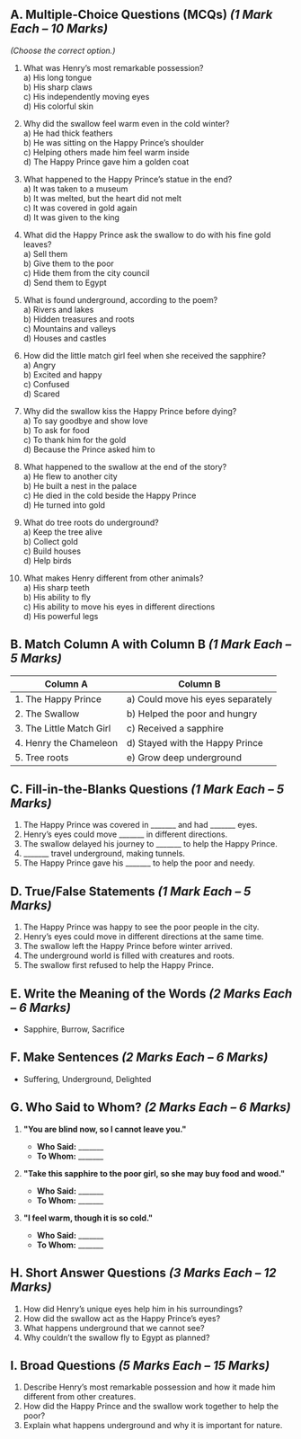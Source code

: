 ## **A. Multiple-Choice Questions (MCQs)** *(1 Mark Each – 10 Marks)*  
*(Choose the correct option.)*  

1. What was Henry’s most remarkable possession?  
   a) His long tongue  
   b) His sharp claws  
   c) His independently moving eyes  
   d) His colorful skin  

2. Why did the swallow feel warm even in the cold winter?  
   a) He had thick feathers  
   b) He was sitting on the Happy Prince’s shoulder  
   c) Helping others made him feel warm inside  
   d) The Happy Prince gave him a golden coat  

3. What happened to the Happy Prince’s statue in the end?  
   a) It was taken to a museum  
   b) It was melted, but the heart did not melt  
   c) It was covered in gold again  
   d) It was given to the king  

4. What did the Happy Prince ask the swallow to do with his fine gold leaves?  
   a) Sell them  
   b) Give them to the poor  
   c) Hide them from the city council  
   d) Send them to Egypt  

5. What is found underground, according to the poem?  
   a) Rivers and lakes  
   b) Hidden treasures and roots  
   c) Mountains and valleys  
   d) Houses and castles  

6. How did the little match girl feel when she received the sapphire?  
   a) Angry  
   b) Excited and happy  
   c) Confused  
   d) Scared  

7. Why did the swallow kiss the Happy Prince before dying?  
   a) To say goodbye and show love  
   b) To ask for food  
   c) To thank him for the gold  
   d) Because the Prince asked him to  

8. What happened to the swallow at the end of the story?  
   a) He flew to another city  
   b) He built a nest in the palace  
   c) He died in the cold beside the Happy Prince  
   d) He turned into gold  

9. What do tree roots do underground?  
   a) Keep the tree alive  
   b) Collect gold  
   c) Build houses  
   d) Help birds  

10. What makes Henry different from other animals?  
    a) His sharp teeth  
    b) His ability to fly  
    c) His ability to move his eyes in different directions  
    d) His powerful legs  
 
## **B. Match Column A with Column B** *(1 Mark Each – 5 Marks)*  

| **Column A**                  | **Column B**                       |  
|--------------------------------|-----------------------------------|  
| 1. The Happy Prince           | a) Could move his eyes separately |  
| 2. The Swallow                | b) Helped the poor and hungry    |  
| 3. The Little Match Girl      | c) Received a sapphire           |  
| 4. Henry the Chameleon        | d) Stayed with the Happy Prince  |  
| 5. Tree roots                 | e) Grow deep underground         |  
 
## **C. Fill-in-the-Blanks Questions** *(1 Mark Each – 5 Marks)*  

1. The Happy Prince was covered in _______ and had _______ eyes.  
2. Henry’s eyes could move _______ in different directions.  
3. The swallow delayed his journey to _______ to help the Happy Prince.  
4. _______ travel underground, making tunnels.  
5. The Happy Prince gave his _______ to help the poor and needy.  
 
## **D. True/False Statements** *(1 Mark Each – 5 Marks)*  

1. The Happy Prince was happy to see the poor people in the city.
2. Henry’s eyes could move in different directions at the same time.
3. The swallow left the Happy Prince before winter arrived.
4. The underground world is filled with creatures and roots.
5. The swallow first refused to help the Happy Prince.  

## **E. Write the Meaning of the Words** *(2 Marks Each – 6 Marks)*  

- Sapphire, Burrow, Sacrifice  

## **F. Make Sentences** *(2 Marks Each – 6 Marks)*  

- Suffering, Underground, Delighted  

## **G. Who Said to Whom?** *(2 Marks Each – 6 Marks)*  

1. **"You are blind now, so I cannot leave you."**  
   - **Who Said:** _______  
   - **To Whom:** _______  

2. **"Take this sapphire to the poor girl, so she may buy food and wood."**  
   - **Who Said:** _______  
   - **To Whom:** _______  

3. **"I feel warm, though it is so cold."**  
   - **Who Said:** _______  
   - **To Whom:** _______  

## **H. Short Answer Questions** *(3 Marks Each – 12 Marks)*  

1. How did Henry’s unique eyes help him in his surroundings?  
2. How did the swallow act as the Happy Prince’s eyes?  
3. What happens underground that we cannot see?  
4. Why couldn’t the swallow fly to Egypt as planned?  

## **I. Broad Questions** *(5 Marks Each – 15 Marks)*  

1. Describe Henry’s most remarkable possession and how it made him different from other creatures.  
2. How did the Happy Prince and the swallow work together to help the poor?  
3. Explain what happens underground and why it is important for nature.  
